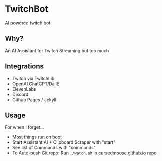 # TwitchBot
 AI powered twitch bot

## Why?
An AI Assistant for Twitch Streaming
but too much

 ## Integrations
 - Twitch via TwitchLib
 - OpenAI ChatGPT/DallE
 - ElevenLabs
 - Discord
 - Github Pages / Jekyll

## Usage
For when I forget...

- Most things run on boot
- Start Assistant AI + Clipboard Scraper with "start"
- See list of Commands with "commands"
- To Auto-push Git repo: Run `./watch.sh` in [cursedmoose.github.io](https://github.com/cursedmoose/cursedmoose.github.io) repo